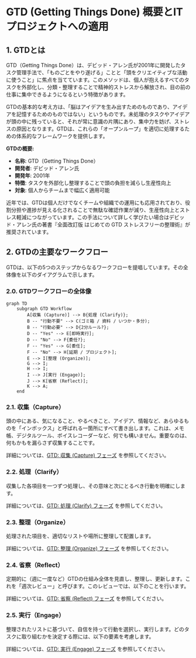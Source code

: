 # GTD (Getting Things Done) 概要とITプロジェクトへの適用

## 1. GTDとは

GTD（Getting Things
Done）は、デビッド・アレン氏が2001年に開発したタスク管理手法で、「ものごとをやり遂げる」ことと「頭をクリエイティブな活動に使うこと」に焦点を当てています。このメソッドは、個人が抱えるすべてのタスクを外部化し、分類・整理することで精神的ストレスから解放され、目の前の仕事に集中できるようになるという特徴があります。

GTDの基本的な考え方は、「脳はアイデアを生み出すためのものであり、アイデアを記憶するためのものではない」というものです。未処理のタスクやアイデアが頭の中に残っていると、それが常に意識の片隅にあり、集中力を妨げ、ストレスの原因となります。GTDは、これらの「オープンループ」を適切に処理するための体系的なフレームワークを提供します。

**GTDの概要:**

- **名称**: GTD（Getting Things Done）
- **開発者**: デビッド・アレン氏
- **開発年**: 2001年
- **特徴**: タスクを外部化し整理することで頭の負担を減らし生産性向上
- **対象**: 個人からチームまで幅広く適用可能

近年では、GTDは個人だけでなくチームや組織での運用にも応用されており、役割分担や進捗が見える化されることで無駄な確認作業が減り、生産性向上とストレス軽減につながっています。この手法について詳しく学びたい場合はデビッド・アレン氏の著書『全面改訂版 はじめての GTD ストレスフリーの整理術』が推奨されています。

## 2. GTDの主要なワークフロー

GTDは、以下の5つのステップからなるワークフローを提唱しています。その全体像を以下のダイアグラムで示します。

### 2.0. GTDワークフローの全体像

```mermaid
graph TD
    subgraph GTD Workflow
        A[収集 (Capture)] --> B{処理 (Clarify)};
        B -- "行動不要" --> C(ゴミ箱 / 資料 / いつか・多分);
        B -- "行動必要" --> D{2分ルール?};
        D -- "Yes" --> E[即時実行];
        D -- "No" --> F{委任?};
        F -- "Yes" --> G[委任];
        F -- "No" --> H[延期 / プロジェクト];
        E --> I[整理 (Organize)];
        G --> I;
        H --> I;
        I --> J[実行 (Engage)];
        J --> K[省察 (Reflect)];
        K --> A;
    end
```

### 2.1. 収集（Capture）

頭の中にある、気になること、やるべきこと、アイデア、情報など、あらゆるものを「インボックス」と呼ばれる一箇所にすべて書き出します。これは、メモ帳、デジタルツール、ボイスレコーダーなど、何でも構いません。重要なのは、何もかもを漏らさず収集することです。

詳細については、[GTD: 収集 (Capture) フェーズ](./GTD_Capture.md)
を参照してください。

### 2.2. 処理（Clarify）

収集した各項目を一つずつ処理し、その意味と次にとるべき行動を明確にします。

詳細については、[GTD: 処理 (Clarify) フェーズ](./GTD_Clarify.md)
を参照してください。

### 2.3. 整理（Organize）

処理された項目を、適切なリストや場所に整理して配置します。

詳細については、[GTD: 整理 (Organize) フェーズ](./GTD_Organize.md)
を参照してください。

### 2.4. 省察（Reflect）

定期的に（週に一度など）GTDの仕組み全体を見直し、整理し、更新します。これを「週次レビュー」と呼びます。このレビューでは、以下のことを行います。

詳細については、[GTD: 省察 (Reflect) フェーズ](./GTD_Reflect.md)
を参照してください。

### 2.5. 実行（Engage）

整理されたリストに基づいて、自信を持って行動を選択し、実行します。どのタスクに取り組むかを決定する際には、以下の要素を考慮します。

詳細については、[GTD: 実行 (Engage) フェーズ](./GTD_Engage.md)
を参照してください。
